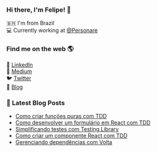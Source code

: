 ### Hi there, I'm Felipe! 👋

🇧🇷 I'm from Brazil <br />
💻 Currently working at [@Personare](https://github.com/Personare)

### Find me on the web 🌎

💼 [LinkedIn](https://www.linkedin.com/in/felipecesr/) <br />
📝 [Medium](https://medium.com/@felipecesr) <br />
🐦 [Twitter](https://twitter.com/felipecesr) <br />
🚀 [Blog](https://felipecesar.dev)

### 📕 Latest Blog Posts

<!-- BLOG:START -->
- [Como criar funções puras com TDD](https://felipecesar.dev/como-criar-funções-puras-com-tdd)
- [Como desenvolver um formulário em React com TDD](https://felipecesar.dev/como-desenvolver-um-formulário-em-react-com-tdd)
- [Simplificando testes com Testing Library](https://felipecesar.dev/simplificando-testes-com-testing-library)
- [Como criar um componente React com TDD](https://felipecesar.dev/como-criar-um-componente-react-com-tdd)
- [Gerenciando dependências com Volta](https://felipecesar.dev/gerenciando-dependencias-com-volta)
<!-- BLOG:END -->

<!--
**felipecesr/felipecesr** is a ✨ _special_ ✨ repository because its `README.md` (this file) appears on your GitHub profile.

Here are some ideas to get you started:

- 🔭 I’m currently working on ...
- 🌱 I’m currently learning ...
- 👯 I’m looking to collaborate on ...
- 🤔 I’m looking for help with ...
- 💬 Ask me about ...
- 📫 How to reach me: ...
- 😄 Pronouns: ...
- ⚡ Fun fact: ...
-->
